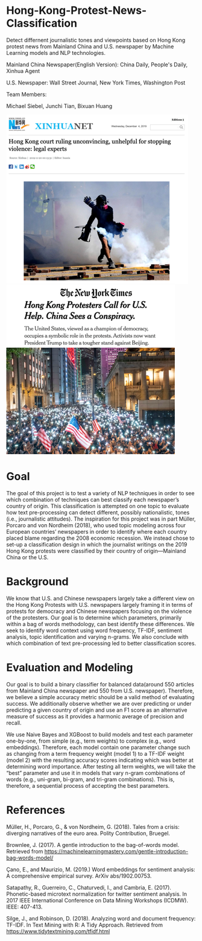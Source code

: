 # Hong-Kong-Protest-News-Classification

Detect differnent journalistic tones and viewpoints based on Hong Kong protest news from Mainland China and U.S. newspaper by Machine Learning models and NLP technologies. 

Mainland China Newspaper(English Version): China Daily, People's Daily, Xinhua Agent

U.S. Newspaper: Wall Street Journal, New York Times, Washington Post

Team Members:

Michael Siebel, Junchi Tian, Bixuan Huang

![image](https://github.com/Junchi0905/Hong-Kong-Protest-News-Classification/blob/master/Images/news_image.png)
![image](https://github.com/Junchi0905/Hong-Kong-Protest-News-Classification/blob/master/Images/news_image_.png)

# Goal

The goal of this project is to test a variety of NLP techniques in order to see which combination of techniques can best classify 
each newspaper’s country of origin. This classification is attempted on one topic to evaluate how text pre-processing can detect different, possibly nationalistic, tones (i.e., journalistic attitudes). The inspiration for this project was in part Müller, Porcaro 
and von Nordheim (2018), who used topic modeling across four European countries’ newspapers in order to identify where each country 
placed blame regarding the 2008 economic recession. We instead chose to set-up a classification design in which the journalist writings on the 2019 Hong Kong protests were classified by their country of origin—Mainland China or the U.S. 

# Background
We know that U.S. and Chinese newspapers largely take a different view on the Hong Kong Protests with U.S. newspapers largely framing 
it in terms of protests for democracy and Chinese newspapers focusing on the violence of the protesters. Our goal is to determine which
parameters, primarily within a bag of words methodology, can best identify these differences. We seek to identify word context using 
word frequency, TF-IDF, sentiment analysis, topic identification and varying n-grams. We also conclude with which combination of text pre-processing 
led to better classification scores.

# Evaluation and Modeling
Our goal is to build a binary classifier for balanced data(around 550 articles from Mainland China newspaper 
and 550 from U.S. newspaper). Therefore, we believe a simple accuracy metric should be a valid method of evaluating success. 
We additionally observe whether we are over predicting or under predicting a given country of origin and use an F1 score 
as an alternative measure of success as it provides a harmonic average of precision and recall.

We use Naive Bayes and XGBoost to build models and test each parameter one-by-one, from simple (e.g., term weights) to complex (e.g., word embeddings). 
Therefore, each model contain one parameter change such as changing from a term frequency weight (model 1) to a 
TF-IDF weight (model 2) with the resulting accuracy scores indicating which was better at determining word importance.
After testing all term weights, we will take the “best” parameter and use it in models that vary n-gram combinations of words 
(e.g., uni-gram, bi-gram, and tri-gram combinations). This is, therefore, a sequential process of accepting the best parameters.  

# References

Müller, H., Porcaro, G., & von Nordheim, G. (2018). Tales from a crisis: diverging narratives of the euro area. Polity Contribution, Bruegel.

Brownlee, J. (2017). A gentle introduction to the bag-of-words model. Retrieved from https://machinelearningmastery.com/gentle-introduction-bag-words-model/

Çano, E., and Maurizio, M. (2019.) Word embeddings for sentiment analysis: A comprehensive empirical survey. ArXiv abs/1902.00753.

Satapathy, R., Guerreiro, C., Chaturvedi, I., and Cambria, E. (2017). Phonetic-based microtext normalization for twitter sentiment analysis. In 2017 IEEE International Conference on Data Mining Workshops (ICDMW). IEEE: 407-413.

Silge, J., and Robinson, D. (2018). Analyzing word and document frequency: TF-IDF. In Text Mining with R: A Tidy Approach. Retrieved from https://www.tidytextmining.com/tfidf.html

